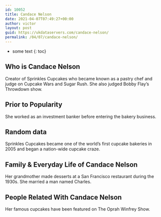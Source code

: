 ```yaml
---
id: 10052
title: Candace Nelson
date: 2021-04-07T07:49:27+00:00
author: victor
layout: post
guid: https://ukdataservers.com/candace-nelson/
permalink: /04/07/candace-nelson/
---
```


* some text
{: toc}


## Who is Candace Nelson



Creator of Sprinkles Cupcakes who became known as a pastry chef and judge on Cupcake Wars and Sugar Rush. She also judged Bobby Flay&#8217;s Throwdown show.

                
                
                
## Prior to Popularity



She worked as an investment banker before entering the bakery business.

                
                
                
## Random data



Sprinkles Cupcakes became one of the world&#8217;s first cupcake bakeries in 2005 and began a nation-wide cupcake craze.

                
                
                
## Family & Everyday Life of Candace Nelson



Her grandmother made desserts at a San Francisco restaurant during the 1930s. She married a man named Charles.

                
                
                
## People Related With Candace Nelson



Her famous cupcakes have been featured on The Oprah Winfrey Show.

                
              
            
          
          
          